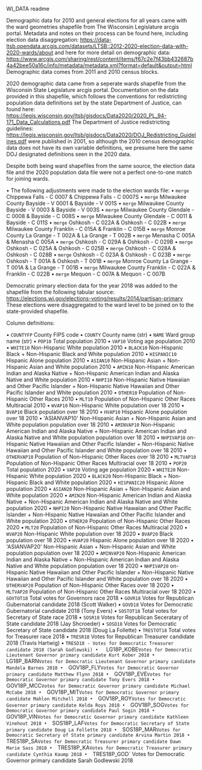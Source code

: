 WI_DATA readme

Demographic data for 2010 and general elections for all years came with the ward geometries shapefile from The Wisconsin Legislature arcgis portal.
Metadata and notes on their process can be found here, including election data disaggregation: https://data-ltsb.opendata.arcgis.com/datasets/LTSB::2012-2020-election-data-with-2020-wards/about
and here for more detail on demographic data: https://www.arcgis.com/sharing/rest/content/items/f67c2e7f43bb432687b4a42bee50a16c/info/metadata/metadata.xml?format=default&output=html
Demographic data comes from 2011 and 2010 census blocks.

2020 demographic data came from a seperate wards shapefile from the Wisconsin State Legislature arcgis portal. 
Documentation on the data provided in this shapefile, which follows the conventions for redistricting population data definitions set by the state Department of Justice, can found here:
https://legis.wisconsin.gov/ltsb/gisdocs/Data2020/2020_PL_94-171_Data_Calculations.pdf
The Department of Justice redistricting guidelines: https://legis.wisconsin.gov/ltsb/gisdocs/Data2020/DOJ_Redistricting_Guidelines.pdf were published in 2001, so although the 2010 census demographic data does not have its own variable definitions, we presume here the same DOJ designated definitions seen in the 2020 data.

Despite both being ward shapefiles from the same source, the election data file and the 2020 population data file were not a perfect one-to-one match for joining wards.

•	The following adjustments were made to the election wards file:
•	`merge` Chippewa Falls - C 0007 & Chippewa Falls - C 0007S
•	`merge` Milwaukee County Bayside - V 0001 & Bayside - V 001S
•	`merge` Milwaukee County Bayside - V 0003 & Bayside - V 003S
•	`merge` Milwaukee County Glendale - C 0008 & Bayside - C 008S
•	`merge` Milwaukee County Glendale - C 0011 & Bayside - C 011S
•	`merge` Oshkosh - C 022A & Oshkosh - C 022B
•	`merge` Milwaukee County Franklin - C 015A & Franklin - C 015B
•	`merge` Monroe County La Grange - T 002A & La Grange - T 002B
•	`merge` Menasha C 005A & Menasha C 005A
•	`merge` Oshkosh - C 029A & Oshkosh - C 029B
•	`merge` Oshkosh - C 025A & Oshkosh - C 025B
•	`merge` Oshkosh - C 028A & Oshkosh - C 028B
•	`merge` Oshkosh - C 023A & Oshkosh - C 023B
•	`merge` Oshkosh - T 001A & Oshkosh - T 001B
•	`merge` Monroe County La Grange - T 001A & La Grange - T 001B
•	`merge` Milwaukee County Franklin - C 022A & Franklin - C 022B
•	`merge` Mequon - C 007A & Mequon - C 007B

Democratic primary election data for the year 2018 was added to the shapefile from the following tabular source: https://elections.wi.gov/elections-voting/results/2014/partisan-primary
These elections were disaggregated to the ward level to be joined on to the state-provided shapefile.

Column definitions:

•	`COUNTYFP` County FIPS code
•	`COUNTY` County name (str)
•	`NAME` Ward group name (str) 
•	`POP10` Total population 2010
•	`VAP10` Voting age population 2010
•	`WHITE10` Non-Hispanic White population 2010
•	`BLACK10` Non-Hispanic Black + Non-Hispanic Black and White population 2010
•	`HISPANIC10` Hispanic Alone population 2010
•	`ASIAN10` Non-Hispanic Asian + Non-Hispanic Asian and White population 2010
•	`AMIN10` Non-Hispanic American Indian and Alaska Native + Non-Hispanic American Indian and Alaska Native and White population 2010
•	`NHPI10` Non-Hispanic Native Hawaiian and Other Pacific Islander + Non-Hispanic Native Hawaiian and Other Pacific Islander and White population 2010
•	`OTHER10` Population of Non-Hispanic Other Races 2010
•	`MLT10` Population of Non-Hispanic Other Races Multiracial 2010
•	`WVAP10` Non-Hispanic White population over 18 2010
•	`BVAP10` Black population over 18 2010
•	`HVAP10` Hispanic Alone population over 18 2010
•	'ASIANVAP10' Non-Hispanic Asian + Non-Hispanic Asian and White population population over 18 2010
•	`AMINVAP10` Non-Hispanic American Indian and Alaska Native + Non-Hispanic American Indian and Alaska Native and White population population over 18 2010
•	`NHPIVAP10` on-Hispanic Native Hawaiian and Other Pacific Islander + Non-Hispanic Native Hawaiian and Other Pacific Islander and White population over 18 2010
•	`OTHERVAP10` Population of Non-Hispanic Other Races over 18 2010
•	`MLTVAP10` Population of Non-Hispanic Other Races Multiracial over 18 2010
•	`POP20` Total population 2020
•	`VAP20` Voting age population 2020
•	`WHITE20` Non-Hispanic White population 2020
•	`BLACK20` Non-Hispanic Black + Non-Hispanic Black and White population 2020
•	`HISPANIC20` Hispanic Alone population 2020
•	`ASIAN20` Non-Hispanic Asian + Non-Hispanic Asian and White population 2020
•	`AMIN20` Non-Hispanic American Indian and Alaska Native + Non-Hispanic American Indian and Alaska Native and White population 2020
•	`NHPI20` Non-Hispanic Native Hawaiian and Other Pacific Islander + Non-Hispanic Native Hawaiian and Other Pacific Islander and White population 2020
•	`OTHER20` Population of Non-Hispanic Other Races 2020
•	`MLT20` Population of Non-Hispanic Other Races Multiracial 2020
•	`WVAP20` Non-Hispanic White population over 18 2020
•	`BVAP20` Black population over 18 2020
•	`HVAP20` Hispanic Alone population over 18 2020
•	'ASIANVAP20' Non-Hispanic Asian + Non-Hispanic Asian and White population population over 18 2020
•	`AMINVAP20` Non-Hispanic American Indian and Alaska Native + Non-Hispanic American Indian and Alaska Native and White population population over 18 2020
•	`NHPIVAP20` on-Hispanic Native Hawaiian and Other Pacific Islander + Non-Hispanic Native Hawaiian and Other Pacific Islander and White population over 18 2020
•	`OTHERVAP20` Population of Non-Hispanic Other Races over 18 2020
•	`MLTVAP20` Population of Non-Hispanic Other Races Multiracial over 18 2020
•	`GOVTOT18` Total votes for Governors race 2018
•	`GOVR18` Votes for Republican Gubernatorial candidate 2018 (Scott Walker)
•	`GOVD18` Votes for Democratic Gubernatorial candidate 2018 (Tony Evers)
•	`SOSTOT18` Total votes for Secretary of State race 2018
•	`SOSR18` Votes for Republican Seceratary of State candidate 2018 (Jay Shcroeder)
•	`SOSD18` Votes for Democratic Secretary of State candidate 2018 (Doug La Follette)
•	`TRESTOT18` Total votes for Treasurer race 2018
•	`TRESR18` Votes for Republican Treasurer candidate 2018 (Travis Hartwig)
•	`TRESD18 - Votes for Democratic Treasurer candidate 2018 (Sarah Godlewski)
•	`LG18P_KOBE` Votes for Democratic Lieutenant Governor primary candidate Kurt Kober 2018
•	`LG18P_BARN` Votes for Democratic Lieutenant Governor primary candidate Mandela Barnes 2018
•	`GOV18P_FLY` Votes for Democratic Governor primary candidate Matthew Flynn 2018
•	`GOV18P_EVE` Votes for Democratic Governor primary candidate Tony Evers 2018
•	`GOV18P_MCC` Votes for Democratic Governor primary candidate Michael McCabe 2018
•	`GOV18P_MIT` Votes for Democratic Governor primary candidate Mahlon Mitchell 2018
•	`GOV18P_ROY` Votes for Democratic Governor primary candidate Kelda Roys 2018
•	`GOV18P_SOG` Votes for Democratic Governor primary candidate Paul Sogin 2018
•	`GOV18P_VIN` Votes for Democratic Governor primary candidate Kathleen Vinehout 2018
•	`SOS18P_LAF` Votes for Democratic Secretary of State primary candidate Doug La Follette 2018
•	`SOS18P_MAR` Votes for Democratic Secretary of State primary candidate Arvina Martin 2018
•	`TRES18P_SA` Votes for Democratic Treasurer primary candidate Dawn Marie Sass 2018
•	`TRES18P_KA` Votes for Democratic Treasurer primary candidate Cynthia Kaump 2018
•	`TRES18P_GOD` Votes for Democratic Governor primary candidate Sarah Godlewski 2018
